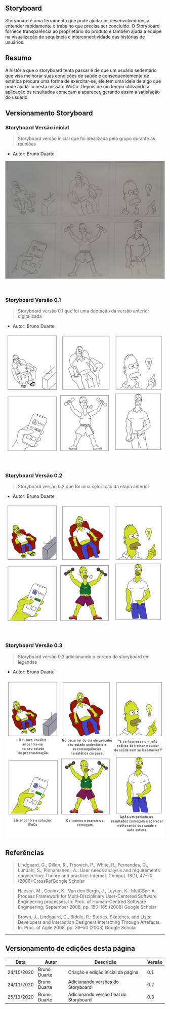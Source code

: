 ## Storyboard
Storyboard é uma ferramenta que pode ajudar os desenvolvedores a entender rapidamente o trabalho que precisa ser concluído. O Storyboard fornece transparência ao proprietário do produto e também ajuda a equipe na visualização de sequência e interconectividade das histórias de usuários.

## Resumo
A história que o storyboard tenta passar é de que um usuário sedentário que visa melhorar suas condições de saúde e consequentemente de estética procura uma forma de exercitar-se, ele tem uma ideia de algo que pode ajudá-lo nesta missão: WoCo. Depois de um tempo utilizando a aplicação os resultados começam a aparecer, gerando assim a satisfação do usuário. 
## Versionamento Storyboard

### Storyboard Versão inicial 
> Storyboard versão inicial que foi idealizada pelo grupo durante as reuniões

* Autor: Bruno Duarte 

![StoryBoard](../images/ST_WoCo_v0.jpg)

<br>

### Storyboard Versão 0.1 
> Storyboard versão 0.1 que foi uma daptação da versão anterior digitalizada

* Autor: Bruno Duarte

![StoryBoard](../images/ST_WoCo_v1.jpg)

<br>

### Storyboard Versão 0.2 

> Storyboard versão 0.2 que foi uma coloração da etapa anterior
* Autor: Bruno Duarte

![StoryBoard](../images/ST_WoCo_v3.jpg)

<br>


### Storyboard Versão 0.3 

> Storyboard versão 0.3 adicionando o enredo do storyboard em legendas
* Autor: Bruno Duarte

![StoryBoard](../images/ST_WoCo_v4.jpg)




## Referências

> Lindgaard, G., Dillon, R., Trbovich, P., White, R., Fernandes, G., Lundahl, S., Pinnamaneni, A.: User needs analysis and requirements engineering: Theory and practice. Interact. Comput. 18(1), 47–70 (2006)
CrossRefGoogle Scholar

> Haesen, M., Coninx, K., Van den Bergh, J., Luyten, K.: MuiCSer: A Process Framework for Multi-Disciplinary User-Centered Software Engineering processes. In: Proc. of Human-Centred Software Engineering, September 2008, pp. 150–165 (2008)
Google Scholar

> Brown, J., Lindgaard, G., Biddle, R.: Stories, Sketches, and Lists: Developers and Interaction Designers Interacting Through Artefacts. In: Proc. of Agile 2008, pp. 39–50 (2008)
Google Scholar

***
## Versionamento de edições desta página
| Data | Autor | Descrição | Versão |
|------|-------|-----------|--------|
| 24/10/2020 | Bruno Duarte | Criação e edição inicial da página. | 0.1 |
|24/11/2020|Bruno Duarte|Adicionando versões do Storyboard|0.2|
|25/11/2020|Bruno Duarte|Adicionando versão final do Storyboard|0.3|
